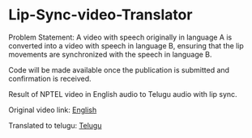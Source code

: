 # Lip-Sync-video-Translator

Problem Statement: A video with speech originally in language A is converted into a video with speech in language B, ensuring that the lip movements are synchronized with the speech in language B.

Code will be made available once the publication is submitted and confirmation is received.

Result of NPTEL video in English audio to Telugu audio with lip sync.

Original video link: [English](https://drive.google.com/file/d/1GyMPCevoYRJGlqvwN0yvhSicnWRE4Lm_/view?usp=drive_link)

Translated to telugu: [Telugu](https://drive.google.com/file/d/1l2m1moSA8IHNupw5HuqF49gkNiVrHq2b/view?usp=drive_link)
